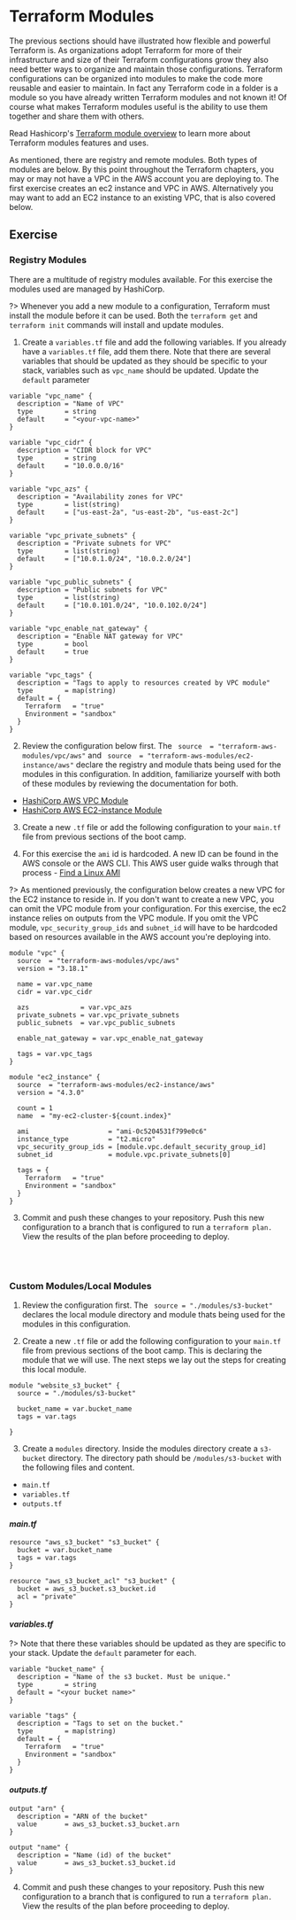 # Terraform Modules

The previous sections should have illustrated how flexible and powerful Terraform is. As organizations adopt Terraform for more of their infrastructure and size of their Terraform configurations grow they also need better ways to organize and maintain those configurations. Terraform configurations can be organized into modules to make the code more reusable and easier to maintain. In fact any Terraform code in a folder is a module so you have already written Terraform modules and not known it! Of course what makes Terraform modules useful is the ability to use them together and share them with others.

Read Hashicorp's [Terraform module overview](https://developer.hashicorp.com/terraform/tutorials/modules/module) to learn more about Terraform modules features and uses.

 As mentioned, there are registry and remote modules. Both types of modules are below. By this point throughout the Terraform chapters, you may or may not have a VPC in the AWS account you are deploying to. The first exercise creates an ec2 instance and VPC in AWS. Alternatively you may want to add an EC2 instance to an existing VPC, that is also covered below. 


## Exercise

### **Registry Modules** 

There are a multitude of registry modules available. For this exercise the modules used are managed by HashiCorp. 

?> Whenever you add a new module to a configuration, Terraform must install the module before it can be used. Both the `terraform get` and `terraform init` commands will install and update modules.



1. Create a `variables.tf` file and add the following variables. If you already have a `variables.tf` file, add them there. Note that there are several variables that should be updated as they should be specific to your stack, variables such as `vpc_name` should be updated. Update the `default` parameter 

```hcl
variable "vpc_name" {
  description = "Name of VPC"
  type        = string
  default     = "<your-vpc-name>"
}

variable "vpc_cidr" {
  description = "CIDR block for VPC"
  type        = string
  default     = "10.0.0.0/16"
}

variable "vpc_azs" {
  description = "Availability zones for VPC"
  type        = list(string)
  default     = ["us-east-2a", "us-east-2b", "us-east-2c"]
}

variable "vpc_private_subnets" {
  description = "Private subnets for VPC"
  type        = list(string)
  default     = ["10.0.1.0/24", "10.0.2.0/24"]
}

variable "vpc_public_subnets" {
  description = "Public subnets for VPC"
  type        = list(string)
  default     = ["10.0.101.0/24", "10.0.102.0/24"]
}

variable "vpc_enable_nat_gateway" {
  description = "Enable NAT gateway for VPC"
  type        = bool
  default     = true
}

variable "vpc_tags" {
  description = "Tags to apply to resources created by VPC module"
  type        = map(string)
  default = {
    Terraform   = "true"
    Environment = "sandbox"
  }
}
```

2. Review the configuration below first. The `  source  = "terraform-aws-modules/vpc/aws"
` and `  source  = "terraform-aws-modules/ec2-instance/aws"
` declare the registry and module thats being used for the modules in this configuration. In addition, familiarize yourself with both of these modules by reviewing the documentation for both. 

* [HashiCorp AWS VPC Module ](https://registry.terraform.io/modules/terraform-aws-modules/vpc/aws/latest)
* [HashiCorp AWS EC2-instance Module](https://registry.terraform.io/modules/terraform-aws-modules/ec2-instance/aws/lßatest)


3. Create a new `.tf` file or add the following configuration to your `main.tf` file from previous sections of the boot camp.  

4. For this exercise the `ami` id is hardcoded. A new ID can be found in the AWS console or the AWS CLI. This AWS user guide walks through that process - [Find a Linux AMI](https://docs.aws.amazon.com/AWSEC2/latest/UserGuide/finding-an-ami.html#finding-an-ami-console)

?> As mentioned previously, the configuration below creates a new VPC for the EC2 instance to reside in. If you don't want to create a new VPC, you can omit the VPC module from your configuration. For this exercise, the ec2 instance relies on outputs from the VPC module. If you omit the VPC module, `vpc_security_group_ids` and `subnet_id` will have to be hardcoded based on resources available in the AWS account you're deploying into. 

```hcl
module "vpc" {
  source  = "terraform-aws-modules/vpc/aws"
  version = "3.18.1"

  name = var.vpc_name
  cidr = var.vpc_cidr

  azs             = var.vpc_azs
  private_subnets = var.vpc_private_subnets
  public_subnets  = var.vpc_public_subnets

  enable_nat_gateway = var.vpc_enable_nat_gateway

  tags = var.vpc_tags
}

module "ec2_instance" {
  source  = "terraform-aws-modules/ec2-instance/aws"
  version = "4.3.0"

  count = 1
  name  = "my-ec2-cluster-${count.index}"

  ami                    = "ami-0c5204531f799e0c6"
  instance_type          = "t2.micro"
  vpc_security_group_ids = [module.vpc.default_security_group_id]
  subnet_id              = module.vpc.private_subnets[0]

  tags = {
    Terraform   = "true"
    Environment = "sandbox"
  }
}
```

3. Commit and push these changes to your repository. Push this new configuration to a branch that is configured to run a `terraform plan.` View the results of the plan before proceeding to deploy. 



<br>
<br>

### **Custom Modules/Local Modules** 

1. Review the configuration first. The ` source = "./modules/s3-bucket"`  declares the local module directory and module thats being used for the modules in this configuration.

2. Create a new `.tf` file or add the following configuration to your `main.tf` file from previous sections of the boot camp. This is declaring the module that we will use. The next steps we lay out the steps for creating this local module. 

```hcl
module "website_s3_bucket" {
  source = "./modules/s3-bucket"

  bucket_name = var.bucket_name
  tags = var.tags

}
```

3. Create a `modules` directory. Inside the modules directory create a `s3-bucket` directory. The directory path should be `/modules/s3-bucket`
 with  the following files and content.
* `main.tf`
* `variables.tf`
* `outputs.tf`


#### *main.tf* 

```hcl
resource "aws_s3_bucket" "s3_bucket" {
  bucket = var.bucket_name
  tags = var.tags
}

resource "aws_s3_bucket_acl" "s3_bucket" {
  bucket = aws_s3_bucket.s3_bucket.id
  acl = "private"
}
```

#### *variables.tf* 

?> Note that there these variables  should be updated as they are  specific to your stack. Update the `default` parameter for each.

```hcl
variable "bucket_name" {
  description = "Name of the s3 bucket. Must be unique."
  type        = string
  default = "<your bucket name>"
}

variable "tags" {
  description = "Tags to set on the bucket."
  type        = map(string)
  default = {
    Terraform   = "true"
    Environment = "sandbox"
  }
}

```

#### *outputs.tf* 
```hcl
output "arn" {
  description = "ARN of the bucket"
  value       = aws_s3_bucket.s3_bucket.arn
}

output "name" {
  description = "Name (id) of the bucket"
  value       = aws_s3_bucket.s3_bucket.id
}

```

4. Commit and push these changes to your repository. Push this new configuration to a branch that is configured to run a `terraform plan.` View the results of the plan before proceeding to deploy.  

